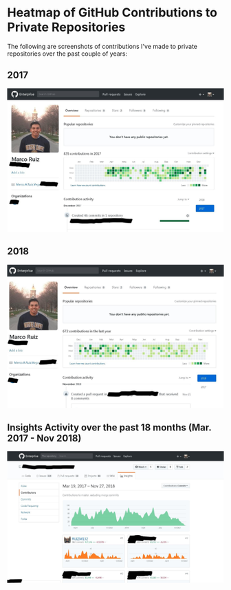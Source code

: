# Heatmap of GitHub Contributions to Private Repositories

The following are screenshots of contributions I've made to private repositories over the past couple of years:

## 2017

![](heatmap_contributions_2017.jpg?raw=true)

## 2018

![](heatmap_contributions_2018.jpg?raw=true)

## Insights Activity over the past 18 months (Mar. 2017 - Nov 2018)

![](insights_nov17_nov18.jpg?raw=true)
